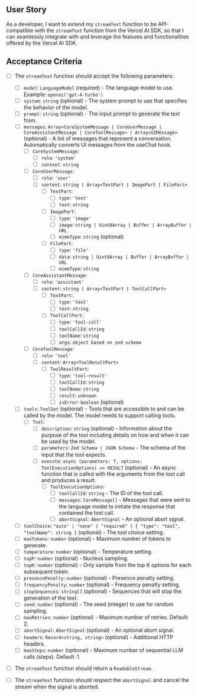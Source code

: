 ## User Story

As a developer, I want to extend my `streamText` function to be API-compatible with the `streamText`
function from the Vercel AI SDK, so that I can seamlessly integrate with and leverage the features
and functionalities offered by the Vercel AI SDK.

## Acceptance Criteria

- [ ] The `streamText` function should accept the following parameters:

  - [ ] `model`: `LanguageModel` (required) - The language model to use. Example:
        `openai('gpt-4-turbo')`
  - [ ] `system`: `string` (optional) - The system prompt to use that specifies the behavior of the
        model.
  - [ ] `prompt`: `string` (optional) - The input prompt to generate the text from.
  - [ ] `messages`:
        `Array<CoreSystemMessage | CoreUserMessage | CoreAssistantMessage | CoreToolMessage> | Array<UIMessage>`
        (optional) - A list of messages that represent a conversation. Automatically converts UI
        messages from the useChat hook.
    - [ ] `CoreSystemMessage`:
      - [ ] `role`: `'system'`
      - [ ] `content`: `string`
    - [ ] `CoreUserMessage`:
      - [ ] `role`: `'user'`
      - [ ] `content`: `string | Array<TextPart | ImagePart | FilePart>`
        - [ ] `TextPart`:
          - [ ] `type`: `'text'`
          - [ ] `text`: `string`
        - [ ] `ImagePart`:
          - [ ] `type`: `'image'`
          - [ ] `image`: `string | Uint8Array | Buffer | ArrayBuffer | URL`
          - [ ] `mimeType`: `string` (optional)
        - [ ] `FilePart`:
          - [ ] `type`: `'file'`
          - [ ] `data`: `string | Uint8Array | Buffer | ArrayBuffer | URL`
          - [ ] `mimeType`: `string`
    - [ ] `CoreAssistantMessage`:
      - [ ] `role`: `'assistant'`
      - [ ] `content`: `string | Array<TextPart | ToolCallPart>`
        - [ ] `TextPart`:
          - [ ] `type`: `'text'`
          - [ ] `text`: `string`
        - [ ] `ToolCallPart`:
          - [ ] `type`: `'tool-call'`
          - [ ] `toolCallId`: `string`
          - [ ] `toolName`: `string`
          - [ ] `args`: `object based on zod schema`
    - [ ] `CoreToolMessage`:
      - [ ] `role`: `'tool'`
      - [ ] `content`: `Array<ToolResultPart>`
        - [ ] `ToolResultPart`:
          - [ ] `type`: `'tool-result'`
          - [ ] `toolCallId`: `string`
          - [ ] `toolName`: `string`
          - [ ] `result`: `unknown`
          - [ ] `isError`: `boolean` (optional)
  - [ ] `tools`: `ToolSet` (optional) - Tools that are accessible to and can be called by the model.
        The model needs to support calling tools.
    - [ ] `Tool`:
      - [ ] `description`: `string` (optional) - Information about the purpose of the tool including
            details on how and when it can be used by the model.
      - [ ] `parameters`: `Zod Schema | JSON Schema` - The schema of the input that the tool
            expects.
      - [ ] `execute`: `async (parameters: T, options: ToolExecutionOptions) => RESULT` (optional) -
            An async function that is called with the arguments from the tool call and produces a
            result.
        - [ ] `ToolExecutionOptions`:
          - [ ] `toolCallId`: `string` - The ID of the tool call.
          - [ ] `messages`: `CoreMessage[]` - Messages that were sent to the language model to
                initiate the response that contained the tool call.
          - [ ] `abortSignal`: `AbortSignal` - An optional abort signal.
  - [ ] `toolChoice`: `"auto" | "none" | "required" | { "type": "tool", "toolName": string }`
        (optional) - The tool choice setting.
  - [ ] `maxTokens`: `number` (optional) - Maximum number of tokens to generate.
  - [ ] `temperature`: `number` (optional) - Temperature setting.
  - [ ] `topP`: `number` (optional) - Nucleus sampling.
  - [ ] `topK`: `number` (optional) - Only sample from the top K options for each subsequent token.
  - [ ] `presencePenalty`: `number` (optional) - Presence penalty setting.
  - [ ] `frequencyPenalty`: `number` (optional) - Frequency penalty setting.
  - [ ] `stopSequences`: `string[]` (optional) - Sequences that will stop the generation of the
        text.
  - [ ] `seed`: `number` (optional) - The seed (integer) to use for random sampling.
  - [ ] `maxRetries`: `number` (optional) - Maximum number of retries. Default: 2.
  - [ ] `abortSignal`: `AbortSignal` (optional) - An optional abort signal.
  - [ ] `headers`: `Record<string, string>` (optional) - Additional HTTP headers.
  - [ ] `maxSteps`: `number` (optional) - Maximum number of sequential LLM calls (steps).
        Default: 1.

- [ ] The `streamText` function should return a `ReadableStream`.
- [ ] The `streamText` function should respect the `abortSignal` and cancel the stream when the
      signal is aborted.
